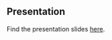 ## Presentation
Find the presentation slides
[here](https://docs.google.com/presentation/d/19zYMDF2v2Swja7JR2usL4q0IvOwMqrGV3NCnBuQKGiI/edit?usp=sharing).